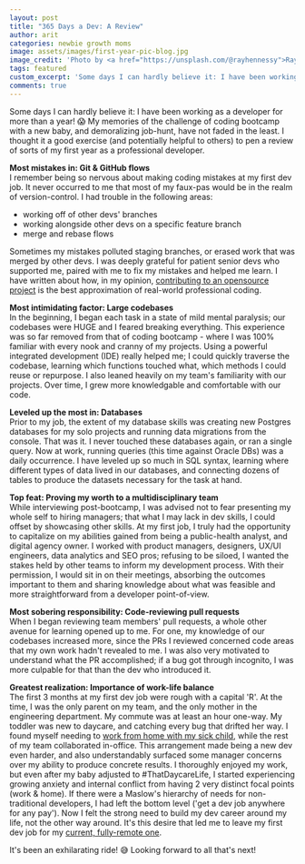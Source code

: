 ```yaml
---
layout: post
title: "365 Days a Dev: A Review"
author: arit
categories: newbie growth moms
image: assets/images/first-year-pic-blog.jpg
image_credit: 'Photo by <a href="https://unsplash.com/@rayhennessy">Ray Hennessy</a> on <a href="https://unsplash.com/s/photos/fireworks">Unsplash</a>'
tags: featured
custom_excerpt: 'Some days I can hardly believe it: I have been working as a developer for more than a year! 😱'
comments: true
---
```


Some days I can hardly believe it: I have been working as a developer for more than a year! 😱 My memories of the challenge of coding bootcamp with a new baby, and demoralizing job-hunt, have not faded in the least. I thought it a good exercise (and potentially helpful to others) to pen a review of sorts of my first year as a professional developer. 

**Most mistakes in: Git & GitHub flows**<br />
I remember being so nervous about making coding mistakes at my first dev job. It never occurred to me that most of my faux-pas would be in the realm of version-control. I had trouble in the following areas:
- working off of other devs' branches
- working alongside other devs on a specific feature branch
- merge and rebase flows

Sometimes my mistakes polluted staging branches, or erased work that was merged by other devs. I was deeply grateful for patient senior devs who supported me, paired with me to fix my mistakes and helped me learn. I have written about how, in my opinion, [contributing to an opensource project](https://arit.dev/opensource/) is the best approximation of real-world professional coding.

**Most intimidating factor: Large codebases**<br />
In the beginning, I began each task in a state of mild mental paralysis; our codebases were HUGE and I feared breaking everything. This experience was so far removed from that of coding bootcamp - where I was 100% familiar with every nook and cranny of my projects. Using a powerful integrated development (IDE) really helped me; I could quickly traverse the codebase, learning which functions touched what, which methods I could reuse or repurpose. I also leaned heavily on my team's familiarity with our projects. Over time, I grew more knowledgable and comfortable with our code.

**Leveled up the most in: Databases**<br />
Prior to my job, the extent of my database skills was creating new Postgres databases for my solo projects and running data migrations from the console. That was it. I never touched these databases again, or ran a single query. Now at work, running queries (this time against Oracle DBs) was a daily occurrence. I have leveled up so much in SQL syntax, learning where different types of data lived in our databases, and connecting dozens of tables to produce the datasets necessary for the task at hand.

**Top feat: Proving my worth to a multidisciplinary team**<br />
While interviewing post-bootcamp, I was advised not to fear presenting my whole self to hiring managers; that what I may lack in dev skills, I could offset by showcasing other skills. At my first job, I truly had the opportunity to capitalize on my abilities gained from being a public-health analyst, and digital agency owner. I worked with product managers, designers, UX/UI engineers, data analytics and SEO pros; refusing to be siloed, I wanted the stakes held by other teams to inform my development process. With their permission, I would sit in on their meetings, absorbing the outcomes important to them and sharing knowledge about what was feasible and more straightforward from a developer point-of-view.

**Most sobering responsibility: Code-reviewing pull requests**<br />
When I began reviewing team members' pull requests, a whole other avenue for learning opened up to me. For one, my knowledge of our codebases increased more, since the PRs I reviewed concerned code areas that my own work hadn't revealed to me. I was also very motivated to understand what the PR accomplished; if a bug got through incognito, I was more culpable for that than the dev who introduced it.

**Greatest realization: Importance of work-life balance**<br />
The first 3 months at my first dev job were rough with a capital 'R'. At the time, I was the only parent on my team, and the only mother in the engineering department. My commute was at least an hour one-way. My toddler was new to daycare, and catching every bug that drifted her way. I found myself needing to [work from home with my sick child]([https://arit.dev/working-from-home-with-sick-child/](https://arit.dev/working-from-home-with-sick-child/)), while the rest of my team collaborated in-office. This arrangement made being a new dev even harder, and also understandably surfaced some manager concerns over my ability to produce concrete results. I thoroughly enjoyed my work, but even after my baby adjusted to #ThatDaycareLife, I started experiencing growing anxiety and internal conflict from having 2 very distinct focal points (work & home). If there were a Maslow's hierarchy of needs for non-traditional developers, I had left the bottom level ('get a dev job anywhere for any pay'). Now I felt the strong need to build my dev career around my life, not the other way around. It's this desire that led me to leave my first dev job for my [current, fully-remote one](https://dev.to/msarit/somebody-pinch-me-i-m-joining-dev-93d).

It's been an exhilarating ride! 😅 Looking forward to all that's next!
